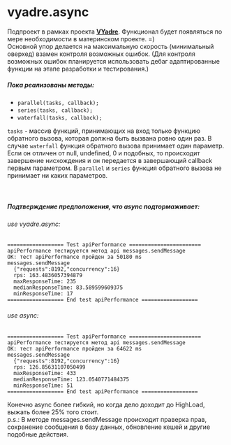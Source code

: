 # vyadre.async
Подпроект в рамках проекта [**VYadre**](http://vyadre.com). Функционал будет появляться по мере необходимости в материнском проекте. =) <br>
Основной упор делается на максимальную скорость (минимальный оверхед) взамен контроля возможных ошибок.
(Для контроля возможных ошибок планируется использовать дебаг адаптированные функции на этапе разработки и тестирования.)

##### Пока реализованы методы:
  * `parallel(tasks, callback);`
  * `series(tasks, callback);`
  * `waterfall(tasks, callback);`
 
 `tasks` - массив функций, принимающих на вход только функцию обратного вызова, которая должна быть вызвана ровно один раз. В случае `waterfall` функция обратного вызова принимает один параметр. Если он отличен от null, undefined, 0 и подобных, то происходит завершение нисхождения и он передается в завершающий callback первым параметром. В `parallel` и  `series` функция обратного вызова не принимает ни каких параметров.
<br><br><br>

##### Подтверждение предположения, что async подтормаживает:
###### use vyadre.async:
```
================== Test apiPerformance =======================
apiPerformance тестируется метод api messages.sendMessage
OK: тест apiPerformance пройден за 50180 ms
messages.sendMessage
  {"requests":8192,"concurrency":16}
  rps: 163.4836057394879
  maxResponseTime: 235
  medianResponseTime: 83.589599609375
  minResponseTime: 17
================== End test apiPerformance ==================
```
###### use async:
```
================== Test apiPerformance =======================
apiPerformance тестируется метод api messages.sendMessage
OK: тест apiPerformance пройден за 64622 ms
messages.sendMessage
  {"requests":8192,"concurrency":16}
  rps: 126.85631107050499
  maxResponseTime: 433
  medianResponseTime: 123.0540771484375
  minResponseTime: 51
================== End test apiPerformance ==================
``` 
Конечно async более гибкий, но когда дело доходит до HighLoad, выжать более 25% того стоит. <br>
p.s.: В методе messages.sendMessage происходит праверка прав, сохранение сообщения в базу данных, обновление кешей и другие подобные действия.
  
